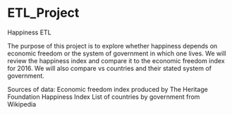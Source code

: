 # ETL_Project

Happiness ETL

The purpose of this project is to explore whether happiness depends on economic freedom or the system of government in which one lives. We will review the happiness index and compare it to the economic freedom index for 2016. We will also compare vs countries and their stated system of government.

Sources of data: Economic freedom index produced by The Heritage Foundation Happiness Index List of countries by government from Wikipedia